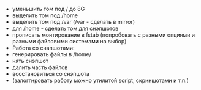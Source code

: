 * уменьшить том под / до 8G
* выделить том под /home
* выделить том под /var (/var - сделать в mirror)
* для /home - сделать том для снэпшотов
* прописать монтирование в fstab (попробовать с разными опциями и разными файловыми системами на выбор)
* Работа со снапшотами:
*  генерировать файлы в /home/
*  нять снэпшот
*  далить часть файлов
* восстановиться со снэпшота
* (залоггировать работу можно утилитой script, скриншотами и т.п.)